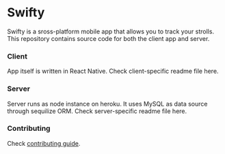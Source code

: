 # Swifty
Swifty is a sross-platform mobile app that allows you to track your strolls. 
This repository contains source code for both the client app and server.

### Client
App itself is written in React Native. Check client-specific readme file here.

### Server
Server runs as node instance on heroku. It uses MySQL as data source through sequilize ORM. Check server-specific readme file here.

### Contributing
Check [contributing guide](https://github.com/mandriv/swifty-app/blob/master/CONTRIBUTING.md).

